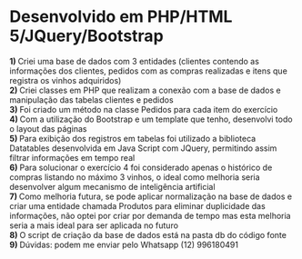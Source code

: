 # Desenvolvido em PHP/HTML 5/JQuery/Bootstrap

<b>1) </b> Criei uma base de dados com 3 entidades (clientes contendo as informações dos clientes, pedidos com as compras realizadas e itens que registra os vinhos adquiridos)
										<br>
										<b>2) </b> Criei classes em PHP que realizam a conexão com a base de dados e manipulação das tabelas clientes e pedidos
										<br>
										<b>3) </b> Foi criado um método na classe Pedidos para cada item do exercício
										<br>
										<b>4) </b> Com a utilização do Bootstrap e um template que tenho, desenvolvi todo o layout das páginas
										<br>
										<b>5) </b> Para exibição dos registros em tabelas foi utilizado a biblioteca Datatables desenvolvida em Java Script com JQuery, permitindo assim filtrar informações em tempo real
										<br>
										<b>6) </b> Para solucionar o exercício 4 foi considerado apenas o histórico de compras listando no máximo 3 vinhos, o ideal como melhoria seria desenvolver algum mecanismo de inteligência artificial
										<br>
										<b>7) </b> Como melhoria futura, se pode aplicar normalização na base de dados e criar uma entidade chamada Produtos para eliminar duplicidade das informações, não optei por criar por demanda de tempo mas esta melhoria seria a mais ideal para ser aplicada no futuro
										<br>
										<b>8) </b> O script de criação da base de dados está na pasta db do código fonte
										<br>
										<b>9) </b> Dúvidas: podem me enviar pelo Whatsapp (12) 996180491
